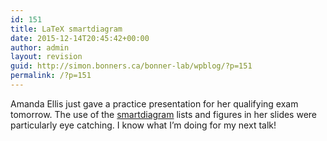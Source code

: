 ```yaml
---
id: 151
title: LaTeX smartdiagram
date: 2015-12-14T20:45:42+00:00
author: admin
layout: revision
guid: http://simon.bonners.ca/bonner-lab/wpblog/?p=151
permalink: /?p=151
---
```

Amanda Ellis just gave a practice presentation for her qualifying exam tomorrow. The use of the <a href="https://www.ctan.org/pkg/smartdiagram?lang=en" target="_blank">smartdiagram</a> lists and figures in her slides were particularly eye catching. I know what I&#8217;m doing for my next talk!
